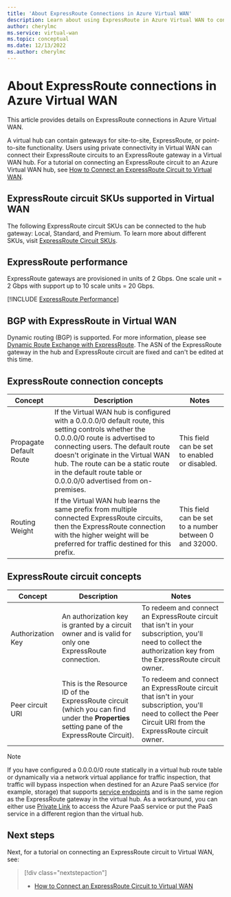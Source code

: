 ```yaml
---
title: 'About ExpressRoute Connections in Azure Virtual WAN'
description: Learn about using ExpressRoute in Azure Virtual WAN to connect your Azure and on-premises environments.
author: cherylmc
ms.service: virtual-wan
ms.topic: conceptual
ms.date: 12/13/2022
ms.author: cherylmc
---
```

# About ExpressRoute connections in Azure Virtual WAN

This article provides details on ExpressRoute connections in Azure Virtual WAN. 

A virtual hub can contain gateways for site-to-site, ExpressRoute, or point-to-site functionality. Users using private connectivity in Virtual WAN can connect their ExpressRoute circuits to an ExpressRoute gateway in a Virtual WAN hub. For a tutorial on connecting an ExpressRoute circuit to an Azure Virtual WAN hub, see [How to Connect an ExpressRoute Circuit to Virtual WAN](virtual-wan-expressroute-portal.md).

## ExpressRoute circuit SKUs supported in Virtual WAN
The following ExpressRoute circuit SKUs can be connected to the hub gateway: Local, Standard, and Premium. To learn more about different SKUs, visit [ExpressRoute Circuit SKUs](../expressroute/expressroute-faqs.md#what-is-the-connectivity-scope-for-different-expressroute-circuit-skus).

## ExpressRoute performance

ExpressRoute gateways are provisioned in units of 2 Gbps. One scale unit = 2 Gbps with support up to 10 scale units = 20 Gbps. 

[!INCLUDE [ExpressRoute Performance](../../includes/virtual-wan-expressroute-performance.md)]


## BGP with ExpressRoute in Virtual WAN

Dynamic routing (BGP) is supported. For more information, please see [Dynamic Route Exchange with ExpressRoute](../expressroute/expressroute-routing.md#dynamic-route-exchange). The ASN of the ExpressRoute gateway in the hub and ExpressRoute circuit are fixed and can't be edited at this time.

## ExpressRoute connection concepts 
| Concept| Description| Notes|
| --| --| --|
| Propagate Default Route|If the Virtual WAN hub is configured with a 0.0.0.0/0 default route, this setting controls whether the 0.0.0.0/0 route is advertised to connecting users. The default route doesn't originate in the Virtual WAN hub. The route can be a static route in the default route table or 0.0.0.0/0 advertised from on-premises. | This field can be set to enabled or disabled.|
| Routing Weight|If the Virtual WAN hub learns the same prefix from multiple connected ExpressRoute circuits, then the ExpressRoute connection with the higher weight will be preferred for traffic destined for this prefix.  | This field can be set to a number between 0 and 32000.|

## ExpressRoute circuit concepts 
| Concept| Description| Notes|
| --| --| --|
| Authorization Key| An authorization key is granted by a circuit owner and is valid for only one ExpressRoute connection. | To redeem and connect an ExpressRoute circuit that isn't in your subscription, you'll need to collect the authorization key from the ExpressRoute circuit owner.|
| Peer circuit URI| This is the Resource ID of the ExpressRoute circuit (which you can find under the **Properties** setting pane of the ExpressRoute Circuit).  | To redeem and connect an ExpressRoute circuit that isn't in your subscription, you'll need to collect the Peer Circuit URI from the ExpressRoute circuit owner. |

> [!NOTE]
> If you have configured a 0.0.0.0/0 route statically in a virtual hub route table or dynamically via a network virtual appliance for traffic inspection, that traffic will bypass inspection when destined for an Azure PaaS service (for example, storage) that supports [service endpoints](../virtual-network/virtual-network-service-endpoints-overview.md) and is in the same region as the ExpressRoute gateway in the virtual hub. As a workaround, you can either use [Private Link](../private-link/private-link-overview.md) to access the Azure PaaS service or put the PaaS service in a different region than the virtual hub.
>

## Next steps

Next, for a tutorial on connecting an ExpressRoute circuit to Virtual WAN, see:

> [!div class="nextstepaction"]
> * [How to Connect an ExpressRoute Circuit to Virtual WAN](virtual-wan-expressroute-portal.md)

